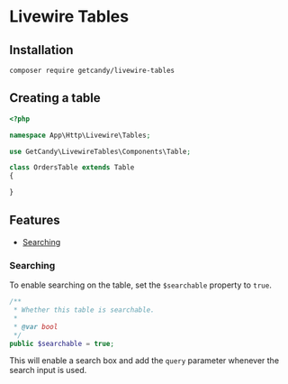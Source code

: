 # Livewire Tables

## Installation

```
composer require getcandy/livewire-tables
```

## Creating a table

```php
<?php

namespace App\Http\Livewire\Tables;

use GetCandy\LivewireTables\Components\Table;

class OrdersTable extends Table
{

}
```

## Features

- [Searching](#searching)

### Searching

To enable searching on the table, set the `$searchable` property to `true`.

```php
/**
 * Whether this table is searchable.
 *
 * @var bool
 */
public $searchable = true;
```

This will enable a search box and add the `query` parameter whenever the search input is used.
